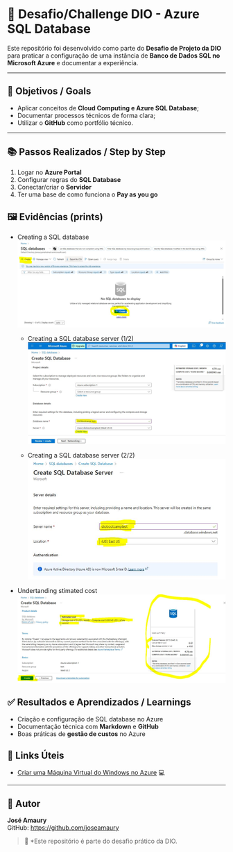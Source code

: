 # 🚀 Desafio/Challenge DIO - Azure SQL Database

Este repositório foi desenvolvido como parte do **Desafio de Projeto da DIO** para praticar a configuração de uma instância de **Banco de Dados SQL no Microsoft Azure** e documentar a experiência.

---

## 🎯 Objetivos / Goals
- Aplicar conceitos de **Cloud Computing e Azure SQL Database**;
- Documentar processos técnicos de forma clara;
- Utilizar o **GitHub** como portfólio técnico.

---

## 📚 Passos Realizados / Step by Step
1. Logar no **Azure Portal**
2. Configurar regras do **SQL Database**
3. Conectar/criar o **Servidor**
4. Ter uma base de como funciona o **Pay as you go**

## 🖼️ Evidências (prints)

- Creating a SQL database  
  ![Creating a SQL database](images/sql1.jpg)

  - Creating a SQL database server (1/2)  
  ![Creating a SQL database server](images/sql2.jpg)

   - Creating a SQL database server (2/2)  
  ![Creating a SQL database server](images/sql3.jpg)

- Undertanding stimated cost  
  ![Undertanding stimated cost](images/sql4.jpg)

## ✅ Resultados e Aprendizados / Learnings
- Criação e configuração de SQL database no Azure
- Documentação técnica com **Markdown** e **GitHub**
- Boas práticas de **gestão de custos** no Azure


## 🔗 Links Úteis

- [Criar uma Máquina Virtual do Windows no Azure](https://learn.microsoft.com/pt-br/azure/azure-sql/managed-instance/instance-create-quickstart?view=azuresql&tabs=azure-portal) 💻

---

## 👤 Autor
**José Amaury**  
GitHub: https://github.com/joseamaury

> 📌 *Este repositório é parte do desafio prático da DIO. 
